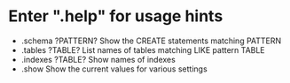 # Enter ".help" for usage hints

- .schema ?PATTERN?        Show the CREATE statements matching PATTERN
- .tables ?TABLE?          List names of tables matching LIKE pattern TABLE
- .indexes ?TABLE?         Show names of indexes
- .show                    Show the current values for various settings
